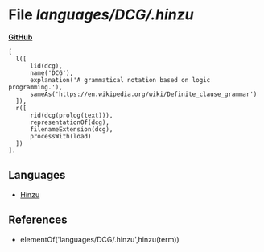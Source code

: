 # File _languages/DCG/.hinzu_
**[GitHub](https://github.com/softlang/yas/blob/master/languages/DCG/.hinzu)**
```
[
  l([
      lid(dcg),
      name('DCG'),
      explanation('A grammatical notation based on logic programming.'), 
      sameAs('https://en.wikipedia.org/wiki/Definite_clause_grammar')
  ]),
  r([
      rid(dcg(prolog(text))),
      representationOf(dcg),
      filenameExtension(dcg),
      processWith(load)
  ])
].
```

## Languages
* [Hinzu](../languages/Hinzu.md)

## References
* elementOf('languages/DCG/.hinzu',hinzu(term))
